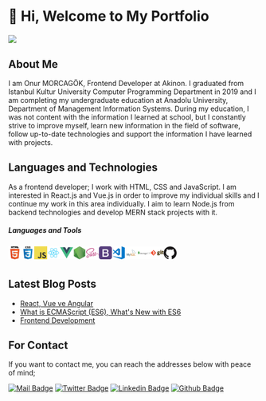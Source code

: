 # 👋 Hi, Welcome to My Portfolio

<img align='center' src="https://github-readme-stats.vercel.app/api?username=onurmorcagok&show_icons=true&theme=dark">

## About Me
I am Onur MORCAGÖK, Frontend Developer at Akinon. I graduated from Istanbul Kultur University Computer Programming Department in 2019 and I am completing my undergraduate education at Anadolu University, Department of Management Information Systems. During my education, I was not content with the information I learned at school, but I constantly strive to improve myself, learn new information in the field of software, follow up-to-date technologies and support the information I have learned with projects.  

## Languages and Technologies
As a frontend developer; I work with HTML, CSS and JavaScript. I am interested in React.js and Vue.js in order to improve my individual skills and I continue my work in this area individually. I aim to learn Node.js from backend technologies and develop MERN stack projects with it.
  
<h5>Languages and Tools</h5>

<img align="left" alt="HTML5" width="26px" src="https://raw.githubusercontent.com/github/explore/80688e429a7d4ef2fca1e82350fe8e3517d3494d/topics/html/html.png" />
<img align="left" alt="CSS3" width="26px" src="https://raw.githubusercontent.com/github/explore/80688e429a7d4ef2fca1e82350fe8e3517d3494d/topics/css/css.png" />
<img align="left" alt="JavaScript" width="26px" src="https://raw.githubusercontent.com/github/explore/80688e429a7d4ef2fca1e82350fe8e3517d3494d/topics/javascript/javascript.png" />
<img align="left" alt="React" width="26px" src="https://raw.githubusercontent.com/github/explore/80688e429a7d4ef2fca1e82350fe8e3517d3494d/topics/react/react.png" />
<img align="left" alt="Vue" width="26px" src="https://raw.githubusercontent.com/github/explore/80688e429a7d4ef2fca1e82350fe8e3517d3494d/topics/vue/vue.png" />
<img align="left" alt="Node.js" width="26px" src="https://raw.githubusercontent.com/github/explore/80688e429a7d4ef2fca1e82350fe8e3517d3494d/topics/nodejs/nodejs.png" />
<img align="left" alt="Sass" width="26px" src="https://raw.githubusercontent.com/github/explore/80688e429a7d4ef2fca1e82350fe8e3517d3494d/topics/sass/sass.png" />
<img align="left" alt="Bootstrap" width="26px" src="https://raw.githubusercontent.com/github/explore/80688e429a7d4ef2fca1e82350fe8e3517d3494d/topics/bootstrap/bootstrap.png" />
<img align="left" alt="Visual Studio Code" width="26px" src="https://raw.githubusercontent.com/github/explore/80688e429a7d4ef2fca1e82350fe8e3517d3494d/topics/visual-studio-code/visual-studio-code.png" />
<img align="left" alt="MySQL" width="26px" src="https://raw.githubusercontent.com/github/explore/80688e429a7d4ef2fca1e82350fe8e3517d3494d/topics/mysql/mysql.png" />
<img align="left" alt="MongoDB" width="26px" src="https://raw.githubusercontent.com/github/explore/80688e429a7d4ef2fca1e82350fe8e3517d3494d/topics/mongodb/mongodb.png" />
<img align="left" alt="Git" width="26px" src="https://raw.githubusercontent.com/github/explore/80688e429a7d4ef2fca1e82350fe8e3517d3494d/topics/git/git.png" />
<img align="left" alt="GitHub" width="26px" src="https://raw.githubusercontent.com/github/explore/78df643247d429f6cc873026c0622819ad797942/topics/github/github.png" /> <br><br>

## Latest Blog Posts

- [React, Vue ve Angular](https://medium.com/@onurmorcagok/react-vue-ve-angular-d0ed05a316f1)
- [What is ECMAScript (ES6), What's New with ES6](https://medium.com/@onurmorcagok/ecmascript-es6-nedir-es6-ile-gelen-yenilikler-69bd3b67d4c4)
- [Frontend Development](https://medium.com/@onurmorcagok/frontend-development-9f7a6a51794)

## For Contact

If you want to contact me, you can reach the addresses below with peace of mind;

[![Mail Badge](https://img.shields.io/badge/email-c14438?style=for-the-badge&logo=Gmail&logoColor=white&link=mailto:onurmorcagok@gmail.com)](mailto:onurmorcagok@gmail.com)
[![Twitter Badge](https://img.shields.io/badge/twitter-1DA1F2?style=for-the-badge&logo=twitter&logoColor=white)](https://twitter.com/OnurMorcagok)
[![Linkedin Badge](https://img.shields.io/badge/linkedin-%230077B5.svg?&style=for-the-badge&logo=linkedin&logoColor=white)](https://www.linkedin.com/in/onurmorcagok/)
[![Github Badge](https://img.shields.io/badge/github-333?style=for-the-badge&logo=github&logoColor=white)](https://github.com/onurmorcagok)  
